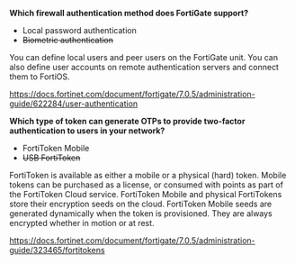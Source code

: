 **Which firewall authentication method does FortiGate support?**

- Local password authentication
- ~~Biometric authentication~~

You can define local users and peer users on the FortiGate unit. You can also define user accounts on remote authentication servers and connect them to FortiOS.

https://docs.fortinet.com/document/fortigate/7.0.5/administration-guide/622284/user-authentication

**Which type of token can generate OTPs to provide two-factor authentication to users in your network?**

- FortiToken Mobile
- ~~USB FortiToken~~

FortiToken is available as either a mobile or a physical (hard) token. Mobile tokens can be purchased as a license, or consumed with points as part of the FortiToken Cloud service. FortiToken Mobile and physical FortiTokens store their encryption seeds on the cloud. FortiToken Mobile seeds are generated dynamically when the token is provisioned. They are always encrypted whether in motion or at rest.

https://docs.fortinet.com/document/fortigate/7.0.5/administration-guide/323465/fortitokens
